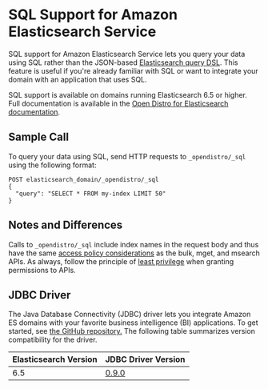 # SQL Support for Amazon Elasticsearch Service<a name="sql-support"></a>

SQL support for Amazon Elasticsearch Service lets you query your data using SQL rather than the JSON\-based [Elasticsearch query DSL](https://opendistro.github.io/for-elasticsearch-docs/docs/elasticsearch/full-text/)\. This feature is useful if you're already familiar with SQL or want to integrate your domain with an application that uses SQL\.

SQL support is available on domains running Elasticsearch 6\.5 or higher\. Full documentation is available in the [Open Distro for Elasticsearch documentation](https://opendistro.github.io/for-elasticsearch-docs/docs/sql/)\.

## Sample Call<a name="sql-sample"></a>

To query your data using SQL, send HTTP requests to `_opendistro/_sql` using the following format:

```
POST elasticsearch_domain/_opendistro/_sql
{
  "query": "SELECT * FROM my-index LIMIT 50"
}
```

## Notes and Differences<a name="sql-diff"></a>

Calls to `_opendistro/_sql` include index names in the request body and thus have the same [access policy considerations](es-ac.md#es-ac-advanced) as the bulk, mget, and msearch APIs\. As always, follow the principle of [least privilege](https://docs.aws.amazon.com/IAM/latest/UserGuide/best-practices.html#grant-least-privilege) when granting permissions to APIs\.

## JDBC Driver<a name="jdbc-driver"></a>

The Java Database Connectivity \(JDBC\) driver lets you integrate Amazon ES domains with your favorite business intelligence \(BI\) applications\. To get started, see [the GitHub repository\.](https://github.com/opendistro-for-elasticsearch/sql-jdbc) The following table summarizes version compatibility for the driver\.


| Elasticsearch Version | JDBC Driver Version | 
| --- | --- | 
| 6\.5 | [0\.9\.0](https://d3g5vo6xdbdb9a.cloudfront.net/downloads/elasticsearch-clients/opendistro-sql-jdbc/opendistro-sql-jdbc-0.9.0.0.jar) | 